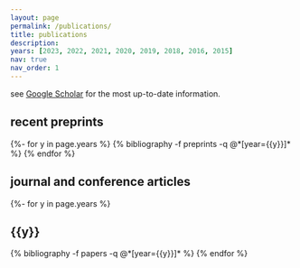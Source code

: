 ```yaml
---
layout: page
permalink: /publications/
title: publications
description: 
years: [2023, 2022, 2021, 2020, 2019, 2018, 2016, 2015]
nav: true
nav_order: 1
---
```

<!-- _pages/publications.md -->
see [Google Scholar](https://scholar.google.com/citations?user=oOhnPUgAAAAJ&hl=en&authuser=1) for the most up-to-date information.

<div class="publications">

<h2 class="preprints">recent preprints</h2>
{%- for y in page.years %}
  {% bibliography -f preprints -q @*[year={{y}}]* %}
{% endfor %}



<h2 class="articles">journal and conference articles</h2>
{%- for y in page.years %}
  <h2 class="year">{{y}}</h2>
  {% bibliography -f papers -q @*[year={{y}}]* %}
{% endfor %}


</div>
